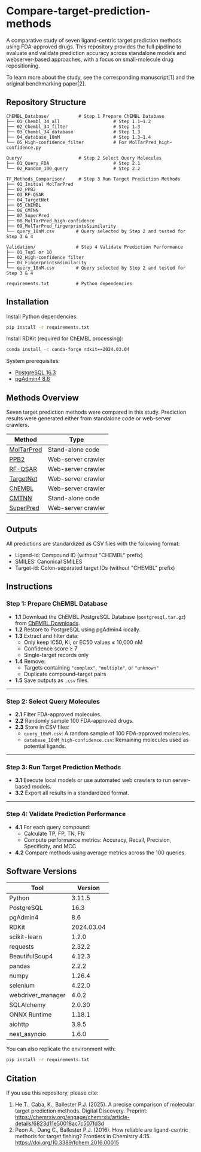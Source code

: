 # Compare-target-prediction-methods
A comparative study of seven ligand-centric target prediction methods using FDA-approved drugs. This repository provides the full pipeline to evaluate and validate prediction accuracy across standalone models and webserver-based approaches, with a focus on small-molecule drug repositioning.

To learn more about the study, see the corresponding manuscript[1] and the original benchmarking paper[2].

## Repository Structure
```text
ChEMBL_Database/           # Step 1	Prepare ChEMBL Database
├── 01_Chembl_34_all                    # Step 1.1–1.2
├── 02_Chembl_34_filter                 # Step 1.3
├── 03_Chembl_34_database               # Step 1.3
├── 04_database_10nM                    # Step 1.3–1.4
└── 05_High-confidence_filter           # For MolTarPred_high-confidence.py

Query/                     # Step 2	Select Query Molecules
├── 01_Query_FDA                        # Step 2.1
└── 02_Random_100_query                 # Step 2.2

TF_Methods_Comparison/     # Step 3 Run Target Prediction Methods
├── 01_Initial MolTarPred
├── 02_PPB2
├── 03_RF-QSAR
├── 04_TargetNet
├── 05_ChEMBL
├── 06_CMTNN
├── 07_SuperPred
├── 08_MolTarPred_high-confidence
├── 09_MolTarPred_fingerprints&similarity
└── query_10nM.csv        # Query selected by Step 2 and tested for Step 3 & 4

Validation/               # Step 4 Validate Prediction Performance
├── 01_Top5 or 10
├── 02_High-confidence filter
├── 03_Fingerprints&similarity
└── query_10nM.csv        # Query selected by Step 2 and tested for Step 3 & 4

requirements.txt          # Python dependencies
```

## Installation

Install Python dependencies:
```bash
pip install -r requirements.txt
```
Install RDKit (required for ChEMBL processing):
```bash
conda install -c conda-forge rdkit==2024.03.04
```
System prerequisites:
- [PostgreSQL 16.3](https://www.postgresql.org/download/)
- [pgAdmin4 8.6](https://www.pgadmin.org/download/)


## Methods Overview
Seven target prediction methods were compared in this study. Prediction results were generated either from standalone code or web-server crawlers.


| Method                                                                  | Type                   | 
| ----------------------------------------------------------------------- | ---------------------- |
| [MolTarPred](http://ballester.marseille.inserm.fr/TF-benchmark.tar.gz)  | Stand-alone code    |
| [PPB2](https://ppb2.gdb.tools)                                          | Web-server crawler | 
| [RF-QSAR](https://rfqsar.kaist.ac.kr/home.php)                          | Web-server crawler |
| [TargetNet](http://targetnet.scbdd.com)                                 | Web-server crawler |
| [ChEMBL](https://www.ebi.ac.uk/chembl/target-predictions)               | Web-server crawler |
| [CMTNN](https://github.com/chembl/chembl_multitask_model)               | Stand-alone code   |
|[SuperPred](https://prediction.charite.de/subpages/target_prediction.php)| Web-server crawler |


## Outputs
All predictions are standardized as CSV files with the following format:
- Ligand-id: Compound ID (without "CHEMBL" prefix)
- SMILES: Canonical SMILES
- Target-id: Colon-separated target IDs (without "CHEMBL" prefix)

## Instructions

### Step 1: Prepare ChEMBL Database
- **1.1**  Download the ChEMBL PostgreSQL Database (`postgresql.tar.gz`) from [ChEMBL Downloads](https://www.ebi.ac.uk/chembl/downloads).
- **1.2**  Restore to PostgreSQL using pgAdmin4 locally.
- **1.3**  Extract and filter data:
  - Only keep IC50, Ki, or EC50 values ≤ 10,000 nM
  - Confidence score ≥ 7
  - Single-target records only
- **1.4**  Remove:
  - Targets containing `"complex"`, `"multiple"`, or `"unknown"`
  - Duplicate compound–target pairs
- **1.5**  Save outputs as `.csv` files.

---

### Step 2: Select Query Molecules
- **2.1**  Filter FDA-approved molecules.
- **2.2**  Randomly sample 100 FDA-approved drugs.
- **2.3**  Store in CSV files:
  - `query_10nM.csv`: A random sample of 100 FDA-approved molecules.
  - `database_10nM_high-confidence.csv`: Remaining molecules used as potential ligands.

---

### Step 3: Run Target Prediction Methods
- **3.1**  Execute local models or use automated web crawlers to run server-based models.
- **3.2**  Export all results in a standardized format.

---

### Step 4: Validate Prediction Performance
- **4.1**  For each query compound:
  - Calculate TP, FP, TN, FN
  - Compute performance metrics: Accuracy, Recall, Precision, Specificity, and MCC
- **4.2**  Compare methods using average metrics across the 100 queries.


## Software Versions

| Tool               | Version    |
| ------------------ | ---------- |
| Python             | 3.11.5     |
| PostgreSQL         | 16.3       |
| pgAdmin4           | 8.6        |
| RDKit              | 2024.03.04 |
| scikit-learn       | 1.2.0      |
| requests           | 2.32.2     |
| BeautifulSoup4     | 4.12.3     |
| pandas             | 2.2.2      |
| numpy              | 1.26.4     |
| selenium           | 4.22.0     |
| webdriver\_manager | 4.0.2      |
| SQLAlchemy         | 2.0.30     |
| ONNX Runtime       | 1.18.1     |
| aiohttp            | 3.9.5      |
| nest\_asyncio      | 1.6.0      |


You can also replicate the environment with:
```bash
pip install -r requirements.txt
```

## Citation
If you use this repository, please cite:
1. He T., Caba, K., Ballester P.J. (2025). A precise comparison of molecular target prediction methods. Digital Discovery.
Preprint: https://chemrxiv.org/engage/chemrxiv/article-details/6823d11e50018ac7c507fd3d
2. Peon A., Dang C., Ballester P.J. (2016). How reliable are ligand-centric methods for target fishing? Frontiers in Chemistry 4:15.
https://doi.org/10.3389/fchem.2016.00015
